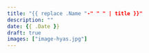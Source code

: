 ```yaml
---
title: "{{ replace .Name "-" " " | title }}"
description: ""
date: {{ .Date }}
draft: true
images: ["image-hyas.jpg"]
---
```

